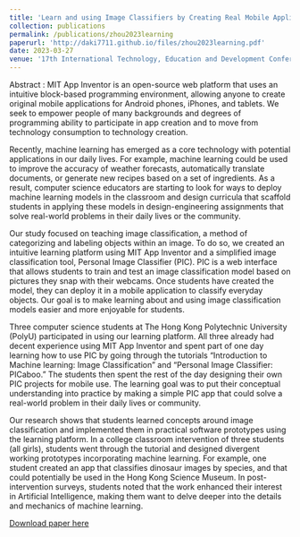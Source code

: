 ```yaml
---
title: 'Learn and using Image Classifiers by Creating Real Mobile Applications'
collection: publications
permalink: /publications/zhou2023learning
paperurl: 'http://daki7711.github.io/files/zhou2023learning.pdf'
date: 2023-03-27
venue: '17th International Technology, Education and Development Conference'
---
```


Abstract : MIT App Inventor is an open-source web platform that uses an intuitive block-based programming environment, allowing anyone to create original mobile applications for Android phones, iPhones, and tablets. We seek to empower people of many backgrounds and degrees of programming ability to participate in app creation and to move from technology consumption to technology creation.

Recently, machine learning has emerged as a core technology with potential applications in our daily lives. For example, machine learning could be used to improve the accuracy of weather forecasts, automatically translate documents, or generate new recipes based on a set of ingredients. As a result, computer science educators are starting to look for ways to deploy machine learning models in the classroom and design curricula that scaffold students in applying these models in design-engineering assignments that solve real-world problems in their daily lives or the community.

Our study focused on teaching image classification, a method of categorizing and labeling objects within an image. To do so, we created an intuitive learning platform using MIT App Inventor and a simplified image classification tool, Personal Image Classifier (PIC). PIC is a web interface that allows students to train and test an image classification model based on pictures they snap with their webcams. Once students have created the model, they can deploy it in a mobile application to classify everyday objects. Our goal is to make learning about and using image classification models easier and more enjoyable for students.

Three computer science students at The Hong Kong Polytechnic University (PolyU) participated in using our learning platform. All three already had decent experience using MIT App Inventor and spent part of one day learning how to use PIC by going through the tutorials “Introduction to Machine learning: Image Classification” and “Personal Image Classifier: PICaboo.” The students then spent the rest of the day designing their own PIC projects for mobile use. The learning goal was to put their conceptual understanding into practice by making a simple PIC app that could solve a real-world problem in their daily lives or community.

Our research shows that students learned concepts around image classification and implemented them in practical software prototypes using the learning platform. In a college classroom intervention of three students (all girls), students went through the tutorial and designed divergent working prototypes incorporating machine learning. For example, one student created an app that classifies dinosaur images by species, and that could potentially be used in the Hong Kong Science Museum. In post-intervention surveys, students noted that the work enhanced their interest in Artificial Intelligence, making them want to delve deeper into the details and mechanics of machine learning.

[Download paper here](http://daki7711.github.io/files/zhou2023learning.pdf)
